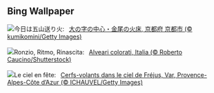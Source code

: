 ## Bing Wallpaper
![](https://www.bing.com/th?id=OHR.Okuribi2025_JA-JP4621795615_UHD.jpg&w=1000)今日は五山送り火:&nbsp;&ensp;[大の字の中心・金尾の火床, 京都府 京都市 (© kumikomini/Getty Images)](https://www.bing.com/th?id=OHR.Okuribi2025_JA-JP4621795615_UHD.jpg)
<br><br/>
![](https://www.bing.com/th?id=OHR.ColorfulBeehives_IT-IT3102989336_UHD.jpg&w=1000)Ronzio, Ritmo, Rinascita:&nbsp;&ensp;[Alveari colorati, Italia (© Roberto Caucino/Shutterstock)](https://www.bing.com/th?id=OHR.ColorfulBeehives_IT-IT3102989336_UHD.jpg)
<br><br/>
![](https://www.bing.com/th?id=OHR.KiteFrejus_FR-FR4833953629_UHD.jpg&w=1000)Le ciel en fête:&nbsp;&ensp;[Cerfs-volants dans le ciel de Fréjus, Var, Provence-Alpes-Côte d’Azur (© ICHAUVEL/Getty Images)](https://www.bing.com/th?id=OHR.KiteFrejus_FR-FR4833953629_UHD.jpg)
<br><br/>
